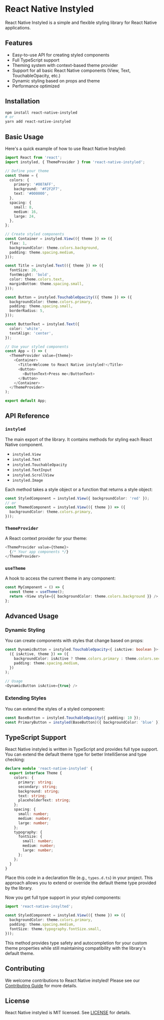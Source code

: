 # React Native Instyled

React Native Instyled is a simple and flexible styling library for React Native applications.

## Features

- Easy-to-use API for creating styled components
- Full TypeScript support
- Theming system with context-based theme provider
- Support for all basic React Native components (View, Text, TouchableOpacity, etc.)
- Dynamic styling based on props and theme
- Performance optimized

## Installation

```bash
npm install react-native-instyled
# or
yarn add react-native-instyled
```

## Basic Usage

Here's a quick example of how to use React Native Instyled:

```typescript
import React from 'react';
import instyled, { ThemeProvider } from 'react-native-instyled';

// Define your theme
const theme = {
  colors: {
    primary: '#007AFF',
    background: '#F2F2F7',
    text: '#000000',
  },
  spacing: {
    small: 8,
    medium: 16,
    large: 24,
  },
};

// Create styled components
const Container = instyled.View(({ theme }) => ({
  flex: 1,
  backgroundColor: theme.colors.background,
  padding: theme.spacing.medium,
}));

const Title = instyled.Text(({ theme }) => ({
  fontSize: 20,
  fontWeight: 'bold',
  color: theme.colors.text,
  marginBottom: theme.spacing.small,
}));

const Button = instyled.TouchableOpacity(({ theme }) => ({
  backgroundColor: theme.colors.primary,
  padding: theme.spacing.small,
  borderRadius: 5,
}));

const ButtonText = instyled.Text({
  color: 'white',
  textAlign: 'center',
});

// Use your styled components
const App = () => (
  <ThemeProvider value={theme}>
    <Container>
      <Title>Welcome to React Native instyled!</Title>
      <Button>
        <ButtonText>Press me</ButtonText>
      </Button>
    </Container>
  </ThemeProvider>
);

export default App;
```

## API Reference

### `instyled`

The main export of the library. It contains methods for styling each React Native component.

- `instyled.View`
- `instyled.Text`
- `instyled.TouchableOpacity`
- `instyled.TextInput`
- `instyled.ScrollView`
- `instyled.Image`

Each method takes a style object or a function that returns a style object:

```typescript
const StyledComponent = instyled.View({ backgroundColor: 'red' });
// or
const ThemedComponent = instyled.View(({ theme }) => ({
  backgroundColor: theme.colors.primary,
}));
```

### `ThemeProvider`

A React context provider for your theme:

```typescript
<ThemeProvider value={theme}>
  {/* Your app components */}
</ThemeProvider>
```

### `useTheme`

A hook to access the current theme in any component:

```typescript
const MyComponent = () => {
  const theme = useTheme();
  return <View style={{ backgroundColor: theme.colors.background }} />;
};
```

## Advanced Usage

### Dynamic Styling

You can create components with styles that change based on props:

```typescript
const DynamicButton = instyled.TouchableOpacity<{ isActive: boolean }>(
  ({ isActive, theme }) => ({
    backgroundColor: isActive ? theme.colors.primary : theme.colors.secondary,
    padding: theme.spacing.medium,
  })
);

// Usage
<DynamicButton isActive={true} />
```

### Extending Styles

You can extend the styles of a styled component:

```typescript
const BaseButton = instyled.TouchableOpacity({ padding: 10 });
const PrimaryButton = instyled(BaseButton)({ backgroundColor: 'blue' });
```

## TypeScript Support

React Native instyled is written in TypeScript and provides full type support. You can extend the default theme type for better IntelliSense and type checking:

```typescript
declare module 'react-native-instyled' {
  export interface Theme {
    colors: {
      primary: string;
      secondary: string;
      background: string;
      text: string;
      placeholderText: string;
    };
    spacing: {
      small: number;
      medium: number;
      large: number;
    };
    typography: {
      fontSize: {
        small: number;
        medium: number;
        large: number;
      };
    };
  }
}
```

Place this code in a declaration file (e.g., `types.d.ts`) in your project. This approach allows you to extend or override the default theme type provided by the library.

Now you get full type support in your styled components:

```typescript
import 'react-native-insylted';

const StyledComponent = instyled.View(({ theme }) => ({
  backgroundColor: theme.colors.primary,
  padding: theme.spacing.medium,
  fontSize: theme.typography.fontSize.small,
}));
```

This method provides type safety and autocompletion for your custom theme properties while still maintaining compatibility with the library's default theme.

## Contributing

We welcome contributions to React Native instyled! Please see our [Contributing Guide](CONTRIBUTING.md) for more details.

## License

React Native instyled is MIT licensed. See [LICENSE](LICENSE) for details.
